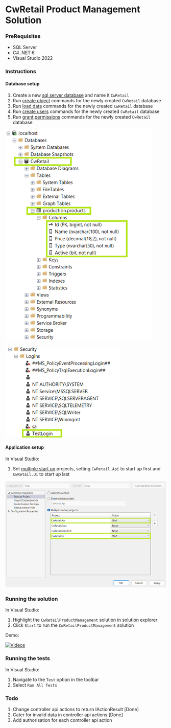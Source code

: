 # CwRetail Product Management Solution

### PreRequisites
- SQL Server
- C# .NET 6
- Visual Studio 2022

### Instructions

#### Database setup

1. Create a new [sql server database](https://www.sqlservertutorial.net/sql-server-basics/sql-server-create-database/) and name it `CwRetail`
2. Run [create object](https://github.com/hancyfancy/CwRetailProductManagementSolution/blob/master/CwRetail.Data/Resources/Queries/SampleDatabase-CreateObjects.sql) commands for the newly created `CwRetail` database
3. Run [load data](https://github.com/hancyfancy/CwRetailProductManagementSolution/blob/master/CwRetail.Data/Resources/Queries/SampleDatabase-LoadData.sql) commands for the newly created `CwRetail` database
4. Run [create users](https://github.com/hancyfancy/CwRetailProductManagementSolution/blob/master/CwRetail.Data/Resources/Authentication/SampleDatabase-CreateUsers.sql) commands for the newly created `CwRetail` database
5. Run [grant permissions](https://github.com/hancyfancy/CwRetailProductManagementSolution/blob/master/CwRetail.Data/Resources/Authentication/SampleDatabase-GrantPermissions.sql) commands for the newly created `CwRetail` database

![Database](/assets/database.png)

![Login](/assets/login.png)

#### Application setup

In Visual Studio:
1. Set [multiple start up](https://davecallan.com/running-multiple-projects-visual-studio/) projects, setting `CwRetail.Api` to start up first and `CwRetail.Ui` to start up last

![MultipleStartUpProjects](/assets/applicationMultipleStartupProjects.png)

### Running the solution

In Visual Studio:
1. Highlight the `CwRetailProductManagement` solution in solution explorer
2. Click `Start` to run the `CwRetailProductManagement` solution

Demo:

[![Videos](https://img.youtube.com/vi/aiMErjpf4Ok/0.jpg)](https://www.youtube.com/playlist?list=PLVDeXGDdMhfZSX3dSLe3f9Y3zlMOzt5-Z)

### Running the tests

In Visual Studio:
1. Navigate to the `Test` option in the toolbar
2. Select `Run All Tests`

### Todo
1. Change controller api actions to return IActionResult [Done]
2. Cater for invalid data in controller api actions [Done]
3. Add authorisation for each controller api action
